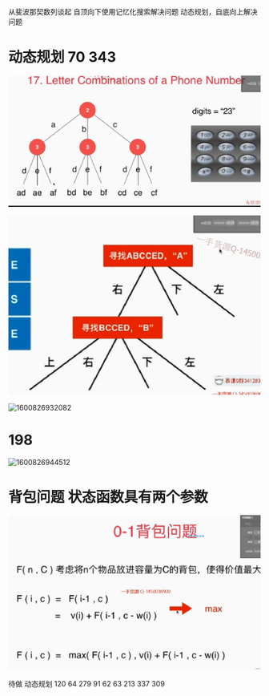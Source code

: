 从斐波那契数列谈起  自顶向下使用记忆化搜索解决问题   动态规划，自底向上解决问题

# 动态规划  70  343

![1600827004787](assets/1600827004787.png)

![1600827016064](assets/1600827016064.png)

![1600826932082](https://gitee.com/gu_chun_bo/picture/raw/master/image/20200923100906-579354.png)

# 198  

![1600826944512](https://gitee.com/gu_chun_bo/picture/raw/master/image/20200923100906-5226.png) 



# 背包问题  状态函数具有两个参数

![1600826914503](assets/1600826914503.png)


待做  动态规划  120  64  279  91   62   63   213   337  309